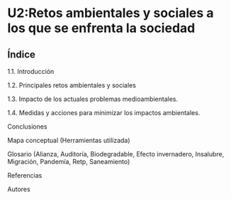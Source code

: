 # U2:Retos ambientales y sociales a los que se enfrenta la sociedad  


## Índice 

1.1. Introducción

1.2. Principales retos ambientales y sociales

1.3. Impacto de los actuales problemas medioambientales.

1.4. Medidas y acciones para minimizar los impactos ambientales.
 
Conclusiones

Mapa conceptual (Herramientas utilizada)

Glosario (Alianza, Auditoría, Biodegradable, Efecto invernadero, Insalubre, Migración, Pandemía, Retp, Saneamiento)

Referencias

Autores

